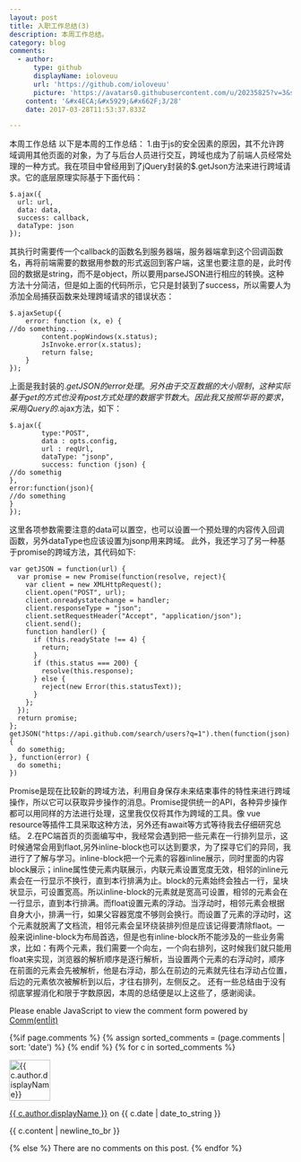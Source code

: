```yaml
---
layout: post
title: 入职工作总结(3)
description: 本周工作总结。
category: blog
comments:
  - author:
      type: github
      displayName: ioloveuu
      url: 'https://github.com/ioloveuu'
      picture: 'https://avatars0.githubusercontent.com/u/20235825?v=3&s=73'
    content: '&#x4ECA;&#x5929;&#x662F;3/28'
    date: 2017-03-28T11:53:37.833Z

---
```

 本周工作总结
以下是本周的工作总结：
1.由于js的安全因素的原因，其不允许跨域调用其他页面的对象，为了与后台人员进行交互，跨域也成为了前端人员经常处理的一种方式。我在项目中曾经用到了jQuery封装的$.getJson方法来进行跨域请求。它的底层原理实际基于下面代码：
```
$.ajax({
  url: url,
  data: data,
  success: callback,
  dataType: json
});
```
其执行时需要传一个callback的函数名到服务器端，服务器端拿到这个回调函数名，再将前端需要的数据用参数的形式返回到客户端，这里也要注意的是，此时传回的数据是string，而不是object，所以要用parseJSON进行相应的转换。这种方法十分简洁，但是如上面的代码所示，它只是封装到了success，所以需要人为添加全局捕获函数来处理跨域请求的错误状态：
```
$.ajaxSetup({
    error: function (x, e) {
//do something...
        content.popWindows(x.status);
        JsInvoke.error(x.status);
        return false;
    }
});
```
上面是我封装的$.getJSON的error处理。另外由于交互数据的大小限制，这种实际基于get的方式也没有post方式处理的数据字节数大。因此我又按照华哥的要求，采用jQuery的$.ajax方法，如下：
```
$.ajax({
        type:"POST",
        data : opts.config,
        url : reqUrl,
        dataType: "jsonp",
        success: function (json) {
//do somethig
},
error:function(json){
//do something
}
});
```
这里各项参数需要注意的data可以置空，也可以设置一个预处理的内容传入回调函数，另外dataType也应该设置为jsonp用来跨域。
  此外，我还学习了另一种基于promise的跨域方法，其代码如下:
```
var getJSON = function(url) {
  var promise = new Promise(function(resolve, reject){
    var client = new XMLHttpRequest();
    client.open("POST", url);
    client.onreadystatechange = handler;
    client.responseType = "json";
    client.setRequestHeader("Accept", "application/json");
    client.send();
    function handler() {
      if (this.readyState !== 4) {
        return;
      }
      if (this.status === 200) {
        resolve(this.response);
      } else {
        reject(new Error(this.statusText));
      }
    };
  });
  return promise;
};
getJSON("https://api.github.com/search/users?q=1").then(function(json) {
  do somethig;
}, function(error) {
  do somethi;
})
```
Promise是现在比较新的跨域方法，利用自身保存未来结束事件的特性来进行跨域操作，所以它可以获取异步操作的消息。Promise提供统一的API，各种异步操作都可以用同样的方法进行处理，这里我仅仅将其作为跨域的工具。像 vue resource等插件工具采取这种方法，另外还有await等方式等待我去仔细研究总结。
2.在PC端首页的页面编写中，我经常会遇到把一些元素在一行排列显示，这时候通常会用到flaot,另外inline-block也可以达到要求，为了探寻它们的异同，我进行了了解与学习。inline-block把一个元素的容器inline展示，同时里面的内容block展示；inline属性使元素内联展示，内联元素设置宽度无效，相邻的inline元素会在一行显示不换行，直到本行排满为止。block的元素始终会独占一行，呈块状显示，可设置宽高。所以inline-block的元素就是宽高可设置，相邻的元素会在一行显示，直到本行排满。而float设置元素的浮动。当浮动时，相邻元素会根据自身大小，排满一行，如果父容器宽度不够则会换行。而设置了元素的浮动时，这个元素就脱离了文档流，相邻元素会呈环绕装排列但是应该记得要清除flaot。一般来说inline-block为布局首选，但是也有inline-block所不能涉及的一些业务需求，比如：有两个元素，我们需要一个向左，一个向右排列，这时候我们就只能用float来实现，浏览器的解析顺序是逐行解析，当设置两个元素的右浮动时，顺序在前面的元素会先被解析，他是右浮动，那么在前边的元素就先往右浮动占位置，后边的元素依次被解析到以后，才往右排列，左侧反之。
还有一些总结由于没有彻底掌握消化和限于字数原因，本周的总结便是以上这些了，感谢阅读。

<noscript>Please enable JavaScript to view the comment form powered by <a href="https://commentit.io/">Comm(ent|it)</a></noscript>
<div id="commentit"></div>
<script type="text/javascript">
  /** CONFIGURATION VARIABLES **/
  var commentitUsername = 'ioloveuu';
  var commentitRepo = 'ioloveuu/ioloveuu.github.io';
  var commentitPath = '{{ page.path }}';

  /** DON'T EDIT FOLLOWING LINES **/
  (function() {
      var commentit = document.createElement('script');
      commentit.type = 'text/javascript';
      commentit.async = true;
      commentit.src = 'https://commentit.io/static/embed/dist/commentit.js';
      (document.getElementsByTagName('head')[0] || document.getElementsByTagName('body')[0]).appendChild(commentit);
  })();
</script>
  {%if page.comments %}
  {% assign sorted_comments = (page.comments | sort: 'date') %}
{% endif %}
{% for c in sorted_comments %}
  <div class="media">
    <div class="media-left">
      <img src="{{ c.author.picture }}" alt="{{ c.author.displayName}}" height="73" width="73">
    </div>
    <div class="media-body">
      <p class="text-muted">
        <a href="{{ c.author.url }}">{{ c.author.displayName }}</a>
        on {{ c.date | date_to_string }}
      </p>
      <p>{{ c.content | newline_to_br }}</p>
    </div>
  </div>
{% else %}
  There are no comments on this post.
{% endfor %}


